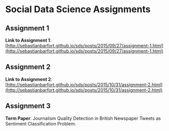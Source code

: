 # Social Data Science Assignments

## Assignment 1

**Link to Assignment 1**: [http://sebastianbarfort.github.io/sds/posts/2015/09/27/assignment-1.html](http://sebastianbarfort.github.io/sds/posts/2015/09/27/assignment-1.html)

## Assignment 2

**Link to Assignment 2**: [http://sebastianbarfort.github.io/sds/posts/2015/10/31/assignment-2.html](http://sebastianbarfort.github.io/sds/posts/2015/10/31/assignment-2.html)

## Assignment 3

**Term Paper**:
Journalism Quality Detection in British Newspaper Tweets as Sentiment Classification Problem.
